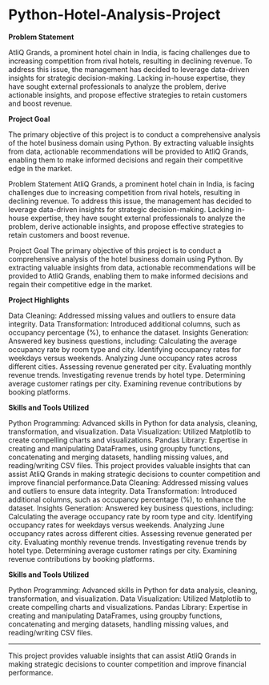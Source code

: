 # Python-Hotel-Analysis-Project

**Problem Statement**

AtliQ Grands, a prominent hotel chain in India, is facing challenges due to increasing competition from rival hotels, resulting in declining revenue. To address this issue, the management has decided to leverage data-driven insights for strategic decision-making. Lacking in-house expertise, they have sought external professionals to analyze the problem, derive actionable insights, and propose effective strategies to retain customers and boost revenue.

**Project Goal**

The primary objective of this project is to conduct a comprehensive analysis of the hotel business domain using Python. By extracting valuable insights from data, actionable recommendations will be provided to AtliQ Grands, enabling them to make informed decisions and regain their competitive edge in the market.

Problem Statement
AtliQ Grands, a prominent hotel chain in India, is facing challenges due to increasing competition from rival hotels, resulting in declining revenue. To address this issue, the management has decided to leverage data-driven insights for strategic decision-making. Lacking in-house expertise, they have sought external professionals to analyze the problem, derive actionable insights, and propose effective strategies to retain customers and boost revenue.

Project Goal
The primary objective of this project is to conduct a comprehensive analysis of the hotel business domain using Python. By extracting valuable insights from data, actionable recommendations will be provided to AtliQ Grands, enabling them to make informed decisions and regain their competitive edge in the market.

**Project Highlights**


Data Cleaning: Addressed missing values and outliers to ensure data integrity.
Data Transformation: Introduced additional columns, such as occupancy percentage (%), to enhance the dataset.
Insights Generation: Answered key business questions, including:
Calculating the average occupancy rate by room type and city.
Identifying occupancy rates for weekdays versus weekends.
Analyzing June occupancy rates across different cities.
Assessing revenue generated per city.
Evaluating monthly revenue trends.
Investigating revenue trends by hotel type.
Determining average customer ratings per city.
Examining revenue contributions by booking platforms.


**Skills and Tools Utilized**

Python Programming: Advanced skills in Python for data analysis, cleaning, transformation, and visualization.
Data Visualization: Utilized Matplotlib to create compelling charts and visualizations.
Pandas Library: Expertise in creating and manipulating DataFrames, using groupby functions, concatenating and merging datasets, handling missing values, and reading/writing CSV files.
This project provides valuable insights that can assist AtliQ Grands in making strategic decisions to counter competition and improve financial performance.Data Cleaning: Addressed missing values and outliers to ensure data integrity.
Data Transformation: Introduced additional columns, such as occupancy percentage (%), to enhance the dataset.
Insights Generation: Answered key business questions, including:
Calculating the average occupancy rate by room type and city.
Identifying occupancy rates for weekdays versus weekends.
Analyzing June occupancy rates across different cities.
Assessing revenue generated per city.
Evaluating monthly revenue trends.
Investigating revenue trends by hotel type.
Determining average customer ratings per city.
Examining revenue contributions by booking platforms.

**Skills and Tools Utilized**

Python Programming: Advanced skills in Python for data analysis, cleaning, transformation, and visualization.
Data Visualization: Utilized Matplotlib to create compelling charts and visualizations.
Pandas Library: Expertise in creating and manipulating DataFrames, using groupby functions, concatenating and merging datasets, handling missing values, and reading/writing CSV files.
______________________________________________________________________________________________________________________________________________________________________________
This project provides valuable insights that can assist AtliQ Grands in making strategic decisions to counter competition and improve financial performance.
